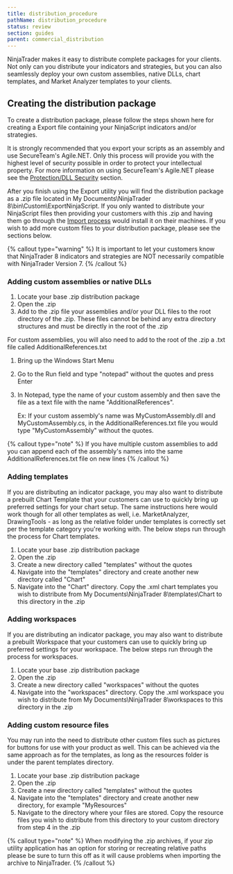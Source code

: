 ```yaml
---
title: distribution_procedure
pathName: distribution_procedure
status: review
section: guides
parent: commercial_distribution
---
```


NinjaTrader makes it easy to distribute complete packages for your clients. Not only can you distribute your indicators and strategies, but you can also seamlessly deploy your own custom assemblies, native DLLs, chart templates, and Market Analyzer templates to your clients.

## Creating the distribution package

To create a distribution package, please follow the steps shown here for creating a Export file containing your NinjaScript indicators and/or strategies.

It is strongly recommended that you export your scripts as an assembly and use SecureTeam's Agile.NET. Only this process will provide you with the highest level of security possible in order to protect your intellectual property. For more information on using SecureTeam's Agile.NET please see the [Protection/DLL Security](export) section.

After you finish using the Export utility you will find the distribution package as a .zip file located in My Documents\NinjaTrader 8\bin\Custom\ExportNinjaScript. If you only wanted to distribute your NinjaScript files then providing your customers with this .zip and having them go through the [Import process](import) would install it on their machines. If you wish to add more custom files to your distribution package, please see the sections below.

{% callout type="warning" %}
It is important to let your customers know that NinjaTrader 8 indicators and strategies are NOT necessarily compatible with NinjaTrader Version 7.
{% /callout %}

### Adding custom assemblies or native DLLs

1. Locate your base .zip distribution package
2. Open the .zip
3. Add to the .zip file your assemblies and/or your DLL files to the root directory of the .zip. These files cannot be behind any extra directory structures and must be directly in the root of the .zip

For custom assemblies, you will also need to add to the root of the .zip a .txt file called AdditionalReferences.txt

1. Bring up the Windows Start Menu
2. Go to the Run field and type "notepad" without the quotes and press Enter
3. In Notepad, type the name of your custom assembly and then save the file as a text file with the name "AdditionalReferences".

    Ex: If your custom assembly's name was MyCustomAssembly.dll and MyCustomAssembly.cs, in the AdditionalReferences.txt file you would type "MyCustomAssembly" without the quotes.

{% callout type="note" %}
If you have multiple custom assemblies to add you can append each of the assembly's names into the same AdditionalReferences.txt file on new lines
{% /callout %}

### Adding templates

If you are distributing an indicator package, you may also want to distribute a prebuilt Chart Template that your customers can use to quickly bring up preferred settings for your chart setup. The same instructions here would work though for all other templates as well, i.e. MarketAnalyzer, DrawingTools - as long as the relative folder under templates is correctly set per the template category you're working with. The below steps run through the process for Chart templates.

1. Locate your base .zip distribution package
2. Open the .zip
3. Create a new directory called "templates" without the quotes
4. Navigate into the "templates" directory and create another new directory called "Chart"
5. Navigate into the "Chart" directory. Copy the .xml chart templates you wish to distribute from My Documents\NinjaTrader 8\templates\Chart to this directory in the .zip

### Adding workspaces

If you are distributing an indicator package, you may also want to distribute a prebuilt Workspace that your customers can use to quickly bring up preferred settings for your workspace. The below steps run through the process for workspaces.

1. Locate your base .zip distribution package
2. Open the .zip
3. Create a new directory called "workspaces" without the quotes
4. Navigate into the "workspaces" directory. Copy the .xml workspace you wish to distribute from My Documents\NinjaTrader 8\workspaces to this directory in the .zip

### Adding custom resource files

You may run into the need to distribute other custom files such as pictures for buttons for use with your product as well. This can be achieved via the same approach as for the templates, as long as the resources folder is under the parent templates directory.

1. Locate your base .zip distribution package
2. Open the .zip
3. Create a new directory called "templates" without the quotes
4. Navigate into the "templates" directory and create another new directory, for example "MyResources"
5. Navigate to the directory where your files are stored. Copy the resource files you wish to distribute from this directory to your custom directory from step 4 in the .zip

{% callout type="note" %}
When modifying the .zip archives, if your zip utility application has an option for storing or recreating relative paths please be sure to turn this off as it will cause problems when importing the archive to NinjaTrader.
{% /callout %}
